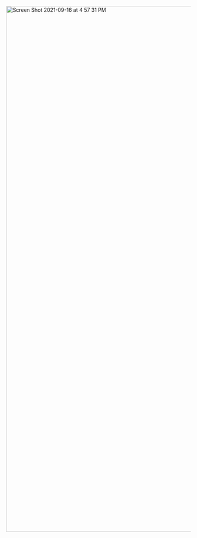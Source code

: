 
<img width="1437" alt="Screen Shot 2021-09-16 at 4 57 31 PM" src="https://user-images.githubusercontent.com/80491169/133684882-17c9ef49-1818-4f03-8ed2-a834ba8b5c47.png">
